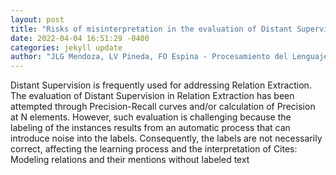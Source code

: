 ```yaml
--- 
layout: post 
title: "Risks of misinterpretation in the evaluation of Distant Supervision for Relation Extraction" 
date: 2022-04-04 16:51:29 -0400 
categories: jekyll update 
author: "JLG Mendoza, LV Pineda, FO Espina - Procesamiento del Lenguaje Natural, 2022" 
--- 
```

Distant Supervision is frequently used for addressing Relation Extraction. The evaluation of Distant Supervision in Relation Extraction has been attempted through Precision-Recall curves and/or calculation of Precision at N elements. However, such evaluation is challenging because the labeling of the instances results from an automatic process that can introduce noise into the labels. Consequently, the labels are not necessarily correct, affecting the learning process and the interpretation of Cites: Modeling relations and their mentions without labeled text